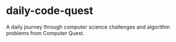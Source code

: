 # daily-code-quest
A daily journey through computer science challenges and algorithm problems from Computer Quest.
